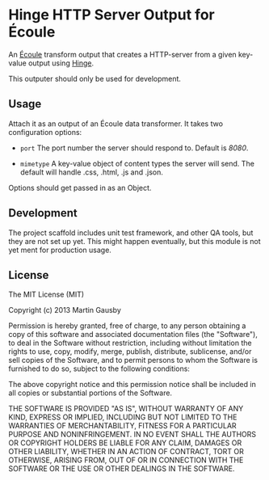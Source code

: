 Hinge HTTP Server Output for Écoule
===================================
An [Écoule][ecoule-core] transform output that creates a HTTP-server from a given key-value output using [Hinge][hinge].

[hinge]: https://github.com/gausby/hinge
[ecoule-core]: https://github.com/gausby/ecoule

This outputer should only be used for development.


## Usage
Attach it as an output of an Écoule data transformer. It takes two configuration options:

  * `port` The port number the server should respond to. Default is *8080*.

  * `mimetype` A key-value object of content types the server will send. The default will handle .css, .html, .js and .json.

Options should get passed in as an Object.


## Development
The project scaffold includes unit test framework, and other QA tools, but they are not set up yet. This might happen eventually, but this module is not yet ment for production usage.


## License
The MIT License (MIT)

Copyright (c) 2013 Martin Gausby

Permission is hereby granted, free of charge, to any person obtaining a copy of this software and associated documentation files (the "Software"), to deal in the Software without restriction, including without limitation the rights to use, copy, modify, merge, publish, distribute, sublicense, and/or sell copies of the Software, and to permit persons to whom the Software is furnished to do so, subject to the following conditions:

The above copyright notice and this permission notice shall be included in all copies or substantial portions of the Software.

THE SOFTWARE IS PROVIDED "AS IS", WITHOUT WARRANTY OF ANY KIND, EXPRESS OR IMPLIED, INCLUDING BUT NOT LIMITED TO THE WARRANTIES OF MERCHANTABILITY, FITNESS FOR A PARTICULAR PURPOSE AND NONINFRINGEMENT. IN NO EVENT SHALL THE AUTHORS OR COPYRIGHT HOLDERS BE LIABLE FOR ANY CLAIM, DAMAGES OR OTHER LIABILITY, WHETHER IN AN ACTION OF CONTRACT, TORT OR OTHERWISE, ARISING FROM, OUT OF OR IN CONNECTION WITH THE SOFTWARE OR THE USE OR OTHER DEALINGS IN THE SOFTWARE.
